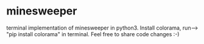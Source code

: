 # minesweeper
terminal implementation of minesweeper in python3.
Install colorama, run--> "pip install colorama" in terminal.
Feel free to share code changes :-)

